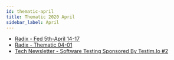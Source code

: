 ```yaml
---
id: thematic-april
title: Thematic 2020 April
sidebar_label: April
---
```


-   <a href="/html/Thematic/2020/April/Radix - Fed 5th-April 14-17.html" target="_parent">Radix - Fed 5th-April 14-17</a>
-   <a href="/html/Thematic/2020/April/Radix - Thematic 04-01.html" target="_parent">Radix - Thematic 04-01</a>
-   <a href="/html/Thematic/2020/April/Tech Newsletter - Software Testing Sponsored By Testim.Io.html" target="_parent">Tech Newsletter - Software Testing Sponsored By Testim.Io #2</a>